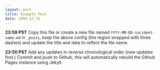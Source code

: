 ```yaml
---
layout: post
title: Example Post
date: 1999-12-31
---
```

**23:59 PST** Copy this file or create a new file named `YYYY-MM-DD-incident-name.md` in `_posts`, keep the above config
(the region wrapped with three dashes) and update the title and date to reflect the file name.

**23:50 PST** Add any updates in reverse chronological order (new updates first.) Commit and push to Github, this will
automatically rebuild the Github Pages instance using Jekyll. 
